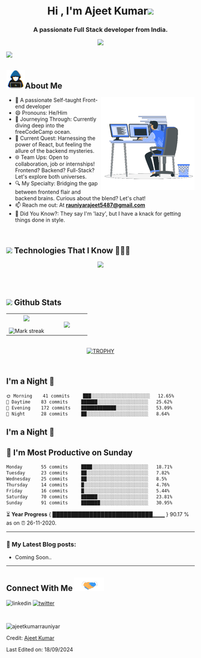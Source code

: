 <!-- Title -->

# <h1 align="center"><b>Hi , I'm Ajeet Kumar</b><img src="https://media.giphy.com/media/hvRJCLFzcasrR4ia7z/giphy.gif" width="35"></h1>
### <h3 align="center">A passionate Full Stack developer from India.</h3>
<!-- Readme-typing-svg -->
<p align="center">
    <a href="https://github.com/DenverCoder1/readme-typing-svg"><img src="https://readme-typing-svg.herokuapp.com?font=Time+New+Roman&color=cyan&size=25&center=true&vCenter=true&width=600&height=50&lines=Welcome..&hearts;++;Self-Taught+learner,;Full+Stack+Developer,;Computer+Science+Student,;MERN+Newbie,;Active+Learner/Researcher,;Love+to+learn+new+stuffs.."></a>
</p>

<!--Horizontal Gradient divider-->
<img src="https://user-images.githubusercontent.com/73097560/115834477-dbab4500-a447-11eb-908a-139a6edaec5c.gif">

<!--Intro start-->

## <picture><img src = "https://github.com/0xAbdulKhalid/0xAbdulKhalid/raw/main/assets/mdImages/about_me.gif" width = 50px></picture>**About Me**

<picture> <img align="right" src="https://github.com/0xAbdulKhalid/0xAbdulKhalid/raw/main/assets/mdImages/Right_Side.gif" width = 250px></picture>

- 🌱 A passionate Self-taught Front-end developer
- 😄 Pronouns: He/Him
- 🚀 Journeying Through: Currently diving deep into the freeCodeCamp ocean.
- 📘 Current Quest: Harnessing the power of React, but feeling the allure of the backend mysteries.
- 🌐 Team Ups: Open to collaboration, job or internships! Frontend? Backend? Full-Stack? Let's explore both universes.
- 🔍 My Specialty: Bridging the gap between frontend flair and backend brains. Curious about the blend? Let's chat!
- 📫 Reach me out: At **rauniyarajeet5487@gmail.com**
- 🌟 Did You Know?: They say I'm 'lazy', but I have a knack for getting things done in style.
<!-- 📝 I regularly write articles on <a href="http://example.com/" target="_blank">Hashnode</a>-->
<!-- 🏠 Also We've a tech community called <a href="http://example.com/" target="_blank">Hashnode</a>. -->


<!--Intro end-->
<br>

## <picture><img src="https://media2.giphy.com/media/QssGEmpkyEOhBCb7e1/giphy.gif?cid=ecf05e47a0n3gi1bfqntqmob8g9aid1oyj2wr3ds3mg700bl&rid=giphy.gif" width ="50"></picture> **Technologies That I Know** 👨🏻‍💻

<!--tech stack icons-->
<p align="center">
    <a href="https://skillicons.dev">
        <img src="https://skillicons.dev/icons?i=git,bootstrap,css,discord,express,github,html,js,md,materialui,mongodb,mysql,nodejs,postman,react,redux,tailwind,vscode&perline=9" />
    </a>
</p>
<br>
<!-- Skills Start 
<p align="center">

- **Languages**:
  ![JavaScript](https://img.shields.io/badge/JavaScript%20-%23F7DF1E.svg?style=for-the-badge&logo=javascript&logoColor=black)
    <!-- ![C++](https://img.shields.io/badge/C++%20-%2300599C.svg?style=for-the-badge&logo=c%2B%2B&logoColor=white)
    ![Python](https://img.shields.io/badge/Python%20-%2314354C.svg?style=for-the-badge&logo=python&logoColor=white) -->
  <!--<be>-->

<!--**Front-End Development**:
  ![HTML5](https://img.shields.io/badge/HTML5%20-%23E34F26.svg?style=for-the-badge&logo=html5&logoColor=white)
  ![CSS3](https://img.shields.io/badge/CSS%20-%231572B6.svg?style=for-the-badge&logo=css3&logoColor=white)
  ![JavaScript](https://img.shields.io/badge/JavaScript%20-%23F7DF1E.svg?style=for-the-badge&logo=javascript&logoColor=black)

<br>

- **Cloud Hosting**:
  ![Github Pages](https://img.shields.io/badge/GitHub%20Pages-%23327FC7.svg?style=for-the-badge&logo=github&logoColor=white)

<br>

- **Softwares and Tools**:
  ![Git](https://img.shields.io/badge/git-%23F05033.svg?style=for-the-badge&logo=git&logoColor=white)
  ![GitHub](https://img.shields.io/badge/github-%23121011.svg?style=for-the-badge&logo=github&logoColor=white)
  ![Google](https://img.shields.io/badge/google-%234285F4.svg?style=for-the-badge&logo=google&logoColor=white)
  ![Visual Studio Code](https://img.shields.io/badge/Visual%20Studio%20Code-0078d7.svg?style=for-the-badge&logo=visual-studio-code&logoColor=white)
  <!-- ![Linux](https://img.shields.io/badge/Linux-FCC624?style=for-the-badge&logo=linux&logoColor=black) -->

<!--<br>-->

<!--**Extras**:
  ![Terminal](https://img.shields.io/badge/Terminal-%23054020?style=for-the-badge&logo=gnu-bash&logoColor=white)
  ![Markdown](https://img.shields.io/badge/markdown-%23000000.svg?style=for-the-badge&logo=markdown&logoColor=white) -->

<!--</p> Skills End -->

<!--- stats & Trophy (start) -->
<br>

## <img src="https://media.giphy.com/media/iY8CRBdQXODJSCERIr/giphy.gif" width="35"><b> Github Stats </b>
<p align="center">
    <!--- stats (start) -->
    <table align="center">
        <tr border="none">
            <td width="50%" align="center">
                <img  align="center"  src="https://github-readme-stats.vercel.app/api?username=ajeetkumarrauniyar&theme=dark&show_icons=true&count_private=true" />
                <br></br>
                <img  title="🔥 Get streak stats for your profile at git.io/streak-stats" alt="Mark streak" src="https://github-readme-streak-stats.herokuapp.com/?user=1010nishant&theme=dark&hide_border=false" /> 
            </td>
            <td width="50%" align="center">
                <img  align="center"  src="https://github-readme-stats.anuraghazra1.vercel.app/api/top-langs/?username=ajeetkumarrauniyar&theme=dark&hide_border=false&no-bg=true&no-frame=true&langs_count=10"/>
            </td>
        </tr>
    </table>
  <!--- stats (end) -->
  <br>
  <!--- trophy (start) -->
  <div align=center>
    <a href="https://github.com/ryo-ma/github-profile-trophy" title="Go to Source">
        <img align="center" width=84% src="https://github-profile-trophy.vercel.app/?username=ajeetkumarrauniyar&theme=radical&row=1&column=7&margin-h=15&margin-w=5&no-bg=true" alt="TROPHY" />
    </a>
  </div>
  <!--- trophy (end) -->
</p>        
<!--- stats (end) -->
<br>
<!--START_SECTION:waka-->

## **I'm a Night** 🦉

```text
🌞 Morning    41 commits     ███░░░░░░░░░░░░░░░░░░░░░░   12.65%
🌆 Daytime    83 commits     ██████░░░░░░░░░░░░░░░░░░░   25.62%
🌃 Evening    172 commits    █████████████░░░░░░░░░░░░   53.09%
🌙 Night      28 commits     ██░░░░░░░░░░░░░░░░░░░░░░░   8.64%

```

## **I'm a Night** 🦉

<!-- GitHub API integration -->
<script>
  const githubApiUrl = 'https://api.github.com/repos/ajeetkumarrauniyar/ajeetkumarrauniyar/commits';
  const timePeriods = {
    Morning: 0,
    Daytime: 0,
    Evening: 0,
    Night: 0,
  };

  async function fetchCommits(page = 1) {
    try {
      const response = await fetch(`${githubApiUrl}?page=${page}`);
      const data = await response.json();

      await processCommits(data);

      if (data.length === 100) {
        await fetchCommits(page + 1);
      } else {
        renderChart();
      }
    } catch (error) {
      console.error(error);
    }
  }

  async function processCommits(commits) {
    for (const commit of commits) {
      const commitDate = new Date(commit.commit.author.date);
      const hour = commitDate.getUTCHours() + 5 + (commitDate.getUTCMinutes() < 30 ? 0 : 1);
      let timePeriod;

      if (hour >= 6 && hour < 12) {
        timePeriod = 'Morning';
      } else if (hour >= 12 && hour < 18) {
        timePeriod = 'Daytime';
      } else if (hour >= 18 && hour < 22) {
        timePeriod = 'Evening';
      } else {
        timePeriod = 'Night';
      }

      timePeriods[timePeriod]++;
    }
  }

  function renderChart() {
    const chartHtml = Object.keys(timePeriods).map(timePeriod => {
      const percentage = ((timePeriods[timePeriod] / Object.values(timePeriods).reduce((a, b) => a + b, 0)) * 100).toFixed(2);
      return `
        ${timePeriod}    ${timePeriods[timePeriod]} commits     ████${'░'.repeat(Math.floor(percentage / 2))}░░░░░░░░░░░░░░░░   ${percentage}%`;
    }).join('\n');

    document.getElementById('github-chart').innerHTML = chartHtml;
  }

  fetchCommits();
</script>

<!-- Dynamic chart generated based on GitHub API data -->
<div id="github-chart"></div>

## 📅  **I'm Most Productive on Sunday**

```text
Monday       55 commits     ████░░░░░░░░░░░░░░░░░░░░░   18.71%
Tuesday      23 commits     ██░░░░░░░░░░░░░░░░░░░░░░░   7.82%
Wednesday    25 commits     ██░░░░░░░░░░░░░░░░░░░░░░░   8.5%
Thursday     14 commits     █░░░░░░░░░░░░░░░░░░░░░░░░   4.76%
Friday       16 commits     █░░░░░░░░░░░░░░░░░░░░░░░░   5.44%
Saturday     70 commits     ██████░░░░░░░░░░░░░░░░░░░   23.81%
Sunday       91 commits     ███████░░░░░░░░░░░░░░░░░░   30.95%

```

<!--END_SECTION:waka-->

⏳ **Year Progress** { ███████████████████████████▁▁▁ } 90.17 % as on ⏰ 26-11-2020.

---

### 📕 My Latest Blog posts:

<!-- BLOG-POST-LIST:START -->

- Coming Soon..
<!-- BLOG-POST-LIST:END -->

---

<!-- Connect with me -->
<!--h2 without bottom border-->
## **Connect With Me** <img src="https://github.com/0xAbdulKhalid/0xAbdulKhalid/raw/main/assets/mdImages/handshake.gif" width ="80">


<!--Social Links-->
<p align="left"
    <a href="https://www.linkedin.com/in/ajeetkumarrauniyar/" target="blank"><img align="center" src="https://user-images.githubusercontent.com/88904952/234979284-68c11d7f-1acc-4f0c-ac78-044e1037d7b0.png" alt="linkedin" height="50" width="50" /></a>
    <a href="https://twitter.com/Ajeet_Kumar5487" target="blank"><img align="center" src="https://user-images.githubusercontent.com/88904952/234980676-61bfb021-ecc8-48f7-88e6-34c1b06c4a58.png" alt="twitter" height="50" width="50" /></a> 
</p>
<br>
<p align="left"> <img src="https://komarev.com/ghpvc/?username=ajeetkumarrauniyar&label=Profile%20views&color=0e75b6&style=flat" alt="ajeetkumarrauniyar" /> </p>

Credit: [Ajeet Kumar](https://github.com/ajeetkumarrauniyar/)

Last Edited on: 18/09/2024
